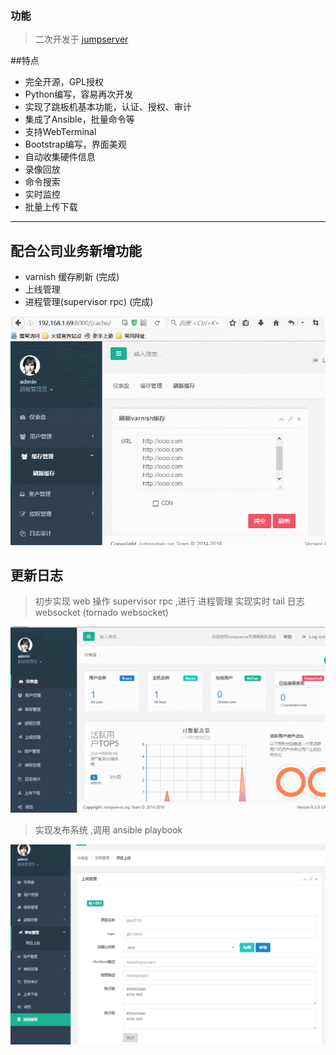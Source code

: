 ### 功能

> 二次开发于   [jumpserver](http://www.jumpserver.org/)

##特点

* 完全开源，GPL授权
* Python编写，容易再次开发
* 实现了跳板机基本功能，认证、授权、审计
* 集成了Ansible，批量命令等
* 支持WebTerminal
* Bootstrap编写，界面美观
* 自动收集硬件信息
* 录像回放
* 命令搜索
* 实时监控
* 批量上传下载


------



## 配合公司业务新增功能

* varnish 缓存刷新  (完成)
* 上线管理
* 进程管理(supervisor rpc)   (完成)

![varnish](./screenshots/jcache.gif)



## 更新日志

> 初步实现 web 操作 supervisor  rpc ,进行 进程管理
> 实现实时 tail 日志 websocket (tornado websocket)

![jprocess](./screenshots/taillog.gif)

>实现发布系统 ,调用 ansible playbook

![发布系统](./screenshots/jdeploy.png)